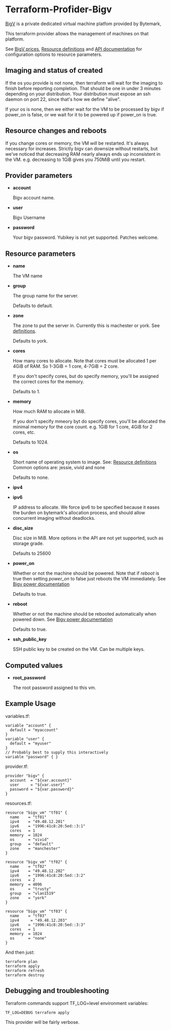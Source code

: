# Terraform-Profider-Bigv

[BigV](http://bigv.io) is a private dedicated virtual machine platfom provided by Bytemark,

This terraform provider allows the management of machines on that platform.

See [BigV prices](http://www.bigv.io/prices), [Resource definitions](http://www.bigv.io/support/api/definitions/) and 
[API documentation](http://www.bigv.io/support/api/virtual_machines/) for configuration options to resource parameters.

## Imaging and status of created

If the os you provide is not none, then terraform will wait for the imaging to finish before reporting completion.
That should be one in under 3 minutes depending on your distribution.
Your distribution must expose an ssh daemon on port 22, since that's how we define "alive".

If your os is none, then we either wait for the VM to be processed by bigv if power_on is false,
or we wait for it to be powered up if power_on is true.

## Resource changes and reboots

If you change cores or memory, the VM *will* be restarted.
It's always necessary for increases. Strictly bigv can downsize without restarts,
but we've noticed that decreasing RAM nearly always ends up inconsistent in the VM.
e.g. decreasing to 1GiB gives you 750MiB until you restart.

## Provider parameters

* **account**

   Bigv account name.

* **user**

   Bigv Username

* **password**

   Your bigv password.
   Yubikey is not yet supported. Patches welcome.

## Resource parameters

* **name**

   The VM name

* **group**

   The group name for the server.

   Defaults to default.

* **zone**

   The zone to put the server in. Currently this is machester or york. See [definitions](http://www.bigv.io/support/api/definitions/).

   Defaults to york.

* **cores**

   How many cores to allocate. Note that cores must be allocated 1 per 4GiB of RAM.
   So 1-3GiB = 1 core, 4-7GiB = 2 core.

   If you don't specify cores, but do specify memory, you'll be assigned the correct cores for the memory.

   Defaults to 1.

* **memory**

   How much RAM to allocate in MiB.

   If you don't specify mmeory byt do specify cores, you'll be allocated the minimal memory for the core count.
   e.g. 1GiB for 1 core, 4GiB for 2 cores, etc.

   Defaults to 1024.

* **os**

   Short name of operating system to image.
   See: [Resource definitions](http://www.bigv.io/support/api/definitions/)
   Common options are: jessie, vivid and none

   Defaults to none.

* **ipv4**
* **ipv6**

   IP address to allocate.
   We force ipv6 to be specified because it eases the burden on bytemark's allocation process,
   and should allow concurrent imaging without deadlocks.

* **disc_size**

   Disc size in MiB. More options in the API are not yet supported, such as storage grade.

   Defaults to 25600

* **power_on**

   Whether or not the machine should be powered.
   Note that if *reboot* is true then setting *power_on* to false just reboots the VM immediately.
   See [Bigv power documentation](http://www.bigv.io/support/api/virtual_machines/#Power)
   
   Defaults to true.

* **reboot**

   Whether or not the machine should be rebooted automatically when powered down.
   See [Bigv power documentation](http://www.bigv.io/support/api/virtual_machines/#Power)
   
   Defaults to true.

* **ssh_public_key**

   SSH public key to be created on the VM. Can be multiple keys.

## Computed values

* **root_password**

   The root password assigned to this vm.

## Example Usage

variables.tf:
```
variable "account" {
  default = "myaccount"
}
variable "user" {
  default = "myuser"
}
// Probably best to supply this interactively
variable "password" { }
```

provider.tf:
```
provider "bigv" {
  account  = "${var.account}"
  user     = "${var.user}"
  password = "${var.password}"
}
```

resources.tf:
```
resource "bigv_vm" "tf01" {
  name    = "tf01"
  ipv4    = "49.48.12.201"
  ipv6    = "1996:41c8:20:5ed::3:1"
  cores   = 1
  memory  = 1024
  os      = "vivid"
  group   = "default"
  zone    = "manchester"
}
 
resource "bigv_vm" "tf02" {
  name    = "tf02"
  ipv4    = "49.48.12.202"
  ipv6    = "1996:41c8:20:5ed::3:2"
  cores   = 2
  memory  = 4096
  os      = "trusty"
  group   = "vlan1519"
  zone    = "york"
}
 
resource "bigv_vm" "tf03" {
  name    = "tf03"
  ipv4     = "49.48.12.203"
  ipv6    = "1996:41c8:20:5ed::3:3"
  cores   = 1
  memory  = 1024
  os      = "none"
} 
```

And then just:
```
terraform plan
terraform apply
terraform refresh
terraform destroy
```

## Debugging and troubleshooting

Terraform commands support TF_LOG=level environment variables:
```
TF_LOG=DEBUG terraform apply
```
This provider will be fairly verbose.
